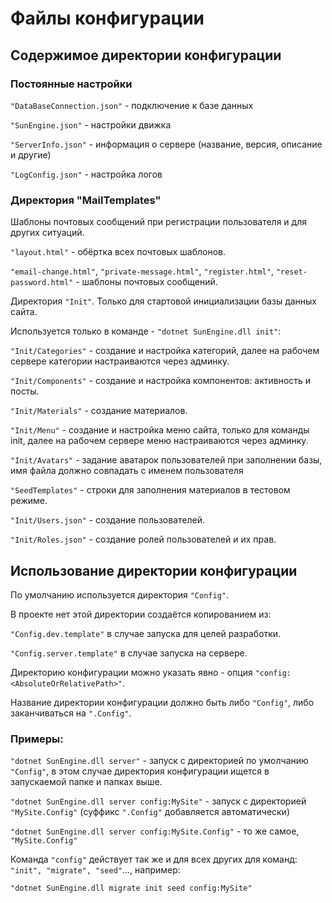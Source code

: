 # Файлы конфигурации


## Содержимое директории конфигурации


### Постоянные настройки

`"DataBaseConnection.json"` - подключение к базе данных

`"SunEngine.json"` - настройки движка

`"ServerInfo.json"` - информация о сервере (название, версия, описание и другие)

`"LogConfig.json"` - настройка логов


### Директория "MailTemplates"

Шаблоны почтовых сообщений при регистрации пользователя и для других ситуаций.

`"layout.html"` - обёртка всех почтовых шаблонов.

`"email-change.html"`, `"private-message.html"`, `"register.html"`, `"reset-password.html"` - шаблоны почтовых сообщений.

Директория `"Init"`. Только для стартовой инициализации базы данных сайта.

Используется только в команде - `"dotnet SunEngine.dll init"`:

`"Init/Categories"` - создание и настройка категорий, далее на рабочем сервере категории настраиваются через админку.

`"Init/Components"` - создание и настройка компонентов: активность и посты.

`"Init/Materials"` - создание материалов.

`"Init/Menu"` - создание и настройка меню сайта, только для команды init, далее на рабочем сервере меню настраиваются через админку.

`"Init/Avatars"` - задание аватарок пользователей при заполнении базы, имя файла должно совпадать с именем пользователя

`"SeedTemplates"` - строки для заполнения материалов в тестовом режиме.

`"Init/Users.json"` - создание пользователей.

`"Init/Roles.json"` - создание ролей пользователей и их прав.


## Использование директории конфигурации

По умолчанию используется директория `"Config"`.

В проекте нет этой директории создаётся копированием из:

`"Config.dev.template"` в случае запуска для целей разработки.

`"Config.server.template"` в случае запуска на сервере.

Директорию конфигурации можно указать явно - опция `"config:<AbsoluteOrRelativePath>"`.

Название директории конфигурации должно быть либо `"Config"`, либо заканчиваться на `".Config"`.


### Примеры:

`"dotnet SunEngine.dll server"` - запуск с директорией по умолчанию `"Config"`, в этом случае директория конфигурации ищется в запускаемой папке и папках выше.

`"dotnet SunEngine.dll server config:MySite"` - запуск с директорией `"MySite.Config"` (суффикс `".Config"` добавляется автоматически)

`"dotnet SunEngine.dll server config:MySite.Config"` - то же самое, `"MySite.Config"`

Команда `"config"` действует так же и для всех других для команд: `"init", "migrate", "seed"`..., например:

`"dotnet SunEngine.dll migrate init seed config:MySite"`

